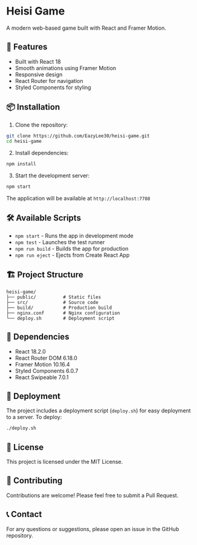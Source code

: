 # Heisi Game

A modern web-based game built with React and Framer Motion.

## 🚀 Features

- Built with React 18
- Smooth animations using Framer Motion
- Responsive design
- React Router for navigation
- Styled Components for styling

## 📦 Installation

1. Clone the repository:
```bash
git clone https://github.com/EazyLee30/heisi-game.git
cd heisi-game
```

2. Install dependencies:
```bash
npm install
```

3. Start the development server:
```bash
npm start
```

The application will be available at `http://localhost:7788`

## 🛠️ Available Scripts

- `npm start` - Runs the app in development mode
- `npm test` - Launches the test runner
- `npm run build` - Builds the app for production
- `npm run eject` - Ejects from Create React App

## 🏗️ Project Structure

```
heisi-game/
├── public/          # Static files
├── src/             # Source code
├── build/           # Production build
├── nginx.conf       # Nginx configuration
└── deploy.sh        # Deployment script
```

## 🔧 Dependencies

- React 18.2.0
- React Router DOM 6.18.0
- Framer Motion 10.16.4
- Styled Components 6.0.7
- React Swipeable 7.0.1

## 🚀 Deployment

The project includes a deployment script (`deploy.sh`) for easy deployment to a server. To deploy:

```bash
./deploy.sh
```

## 📝 License

This project is licensed under the MIT License.

## 🤝 Contributing

Contributions are welcome! Please feel free to submit a Pull Request.

## 📞 Contact

For any questions or suggestions, please open an issue in the GitHub repository. 